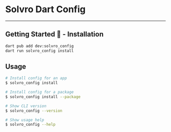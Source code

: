 # Solvro Dart Config

---

## Getting Started 🚀 - Installation

```sh
dart pub add dev:solvro_config
dart run solvro_config install
```

## Usage

```sh
# Install config for an app
$ solvro_config install

# Install config for a package
$ solvro_config install --package

# Show CLI version
$ solvro_config --version

# Show usage help
$ solvro_config --help
```
